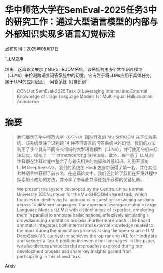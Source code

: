 # 华中师范大学在SemEval-2025任务3中的研究工作：通过大型语言模型的内部与外部知识实现多语言幻觉标注

发布时间：2025年05月17日

`LLM应用

理由：这篇论文展示了Mu-SHROOM系统，该系统利用多个大型语言模型（LLMs）来检测跨语言问答系统中的幻觉。它专注于将LLMs应用于具体任务，属于LLM的应用层面。` `问答系统` `幻觉识别`

> CCNU at SemEval-2025 Task 3: Leveraging Internal and External Knowledge of Large Language Models for Multilingual Hallucination Annotation

# 摘要

> 我们展示了华中师范大学（CCNU）团队开发的 Mu-SHROOM 共享任务系统，该系统专注于识别跨 14 种不同语言的问答系统中的幻觉。我们的方法利用了多个具有不同专长领域的大型语言模型（LLMs），并行使用它们来标注幻觉，模拟了一个 crowdsourcing 注释流程。此外，每个基于 LLM 的注释器在注释过程中整合了与输入相关的内部和外部知识。利用开源的 LLM DeepSeek-V3，我们的系统在 Hindi 数据中获得了第一名，并在其他七种语言中获得了前五名。在这篇论文中，我们还讨论了我们在开发过程中探索的不成功的方法，并分享了参与此共享任务所获得的关键见解。

> We present the system developed by the Central China Normal University (CCNU) team for the Mu-SHROOM shared task, which focuses on identifying hallucinations in question-answering systems across 14 different languages. Our approach leverages multiple Large Language Models (LLMs) with distinct areas of expertise, employing them in parallel to annotate hallucinations, effectively simulating a crowdsourcing annotation process. Furthermore, each LLM-based annotator integrates both internal and external knowledge related to the input during the annotation process. Using the open-source LLM DeepSeek-V3, our system achieves the top ranking (\#1) for Hindi data and secures a Top-5 position in seven other languages. In this paper, we also discuss unsuccessful approaches explored during our development process and share key insights gained from participating in this shared task.

[Arxiv](https://arxiv.org/abs/2505.11965)